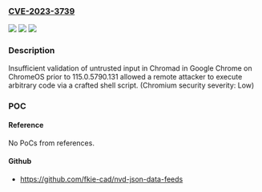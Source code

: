 ### [CVE-2023-3739](https://cve.mitre.org/cgi-bin/cvename.cgi?name=CVE-2023-3739)
![](https://img.shields.io/static/v1?label=Product&message=Chrome&color=blue)
![](https://img.shields.io/static/v1?label=Version&message=115.0.5790.131%3C%20115.0.5790.131%20&color=brighgreen)
![](https://img.shields.io/static/v1?label=Vulnerability&message=Insufficient%20validation%20of%20untrusted%20input&color=brighgreen)

### Description

Insufficient validation of untrusted input in Chromad in Google Chrome on ChromeOS prior to 115.0.5790.131 allowed a remote attacker to execute arbitrary code via a crafted shell script. (Chromium security severity: Low)

### POC

#### Reference
No PoCs from references.

#### Github
- https://github.com/fkie-cad/nvd-json-data-feeds

